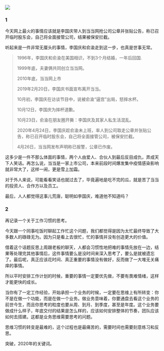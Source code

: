 ![](https://imgkr.cn-bj.ufileos.com/a572f66f-fda8-4124-b6ad-cfb3c586d2c5.png)

### 1

今天网上最火的事情应该就是李国庆带人到当当网抢公司公章并张贴公告，称已召开临时股东会，自己将全面接管公司，结果被保安拦截。

听起来是一件非常无厘头的事情，李国庆和俞渝走到这一步，也真是世事无常。

>1996年，李国庆和俞渝在美国相识，不到3个月结婚，一年后回国.
>
>1999年底，夫妻俩共同创立当当网。
>
>2010年底，当当网上市
>
>2019年2月20日，李国庆书面宣布离开当当。
>
>10月初，李国庆在访谈节目中，说被俞渝“逼宫”出局，怒摔水杯。
>
>10月12日，李国庆为摔杯道歉。
>
>10月23日，俞渝在朋友圈开撕：李国庆及其家人私生活混乱。
>
>2020年4月24日，李国庆趁俞渝未上班，率人到公司取走公章并张贴公告，称已召开临时股东会，自己将全面接管公司，被保安拦截。
>
>4月26日，当当网发布声明称已报警，公章已作废。

这多少是一件不那么体面的事情，两个人由爱人、合伙人到最后反目成仇，弄成天下人笑话。再怎么说，当当是一家上市公司，本来前段时间爆发集中疫情感染影响就非常大了，这样一闹，更是雪上加霜。

对于外人来说，可能看看笑话也就过去了，毕竟遍地是吃不完的瓜，就是苦了当当的投资人、合作方以及员工。

最后，人人都觉得这事儿荒唐，聪明如李国庆，难道他不知道吗？


### 2

再记录一个关于工作习惯的思考。

今天跟一个同事吃饭时聊起工作忙这个问题，我们都觉得是因为太忙最终导致了大多数人的碌碌无为。因为只是看上去很忙，忙的事情并没有创造更大的价值。

借着这个话题反思上周跟老板的聊天，人都会习惯性地把难的事情先放在一边，结果等处理完其他事情后，这件事情要么是没时间来深入思考了，要么是就被遗忘了。最后呢，真正应该花时间、真正重要的事情没有做好，反而做了一大堆无关痛痒的事情。

所以平时安排工作计划的时候，重要的事情一定要优先做，不要有畏难情绪，这样才能更快的成长。

当你有了一定工作经验，开始承担一个业务的时候，一定要在思维上有所转变：你不是在做一个功能，而是在做一个业务。做业务意味着，你要通盘去看这个业务的前世今生，而且你思考的粒度也要从周、到月、到季度，甚至是年度。这个业务要做成什么样子，年底交付的结果是怎么样的，应该如何安排整体的节奏，团队应该如何去搭建。这都是业务思维需要思考的问题。

思维习惯的转变是最难的，这个过程也是最痛苦的，需要时间也需要刻意练习和反思。

突破，2020年的关键词。

